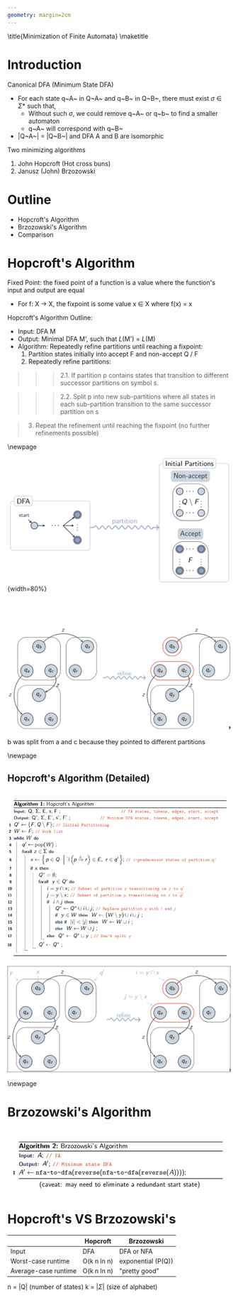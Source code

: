 ```yaml
---
geometry: margin=2cm
--- 
```


\title{Minimization of Finite Automata} 
\maketitle

# Introduction 

Canonical DFA (Minimum State DFA) 

- For each state q~A~ in Q~A~ and q~B~ in Q~B~, there must exist $\sigma$ $\in$ $\Sigma$\* such that, 
    - Without such $\sigma$, we could remove q~A~ or q~b~ to find a smaller automaton
    - q~A~ will correspond with q~B~
- |Q~A~| = |Q~B~| and DFA A and B are isomorphic

Two minimizing algorithms

1. John Hopcroft (Hot cross buns)
2. Janusz (John) Brzozowski

# Outline

- Hopcroft's Algorithm
- Brzozowski's Algorithm
- Comparison

# Hopcroft's Algorithm

Fixed Point: the fixed point of a function is a value where the function's input and output are equal 

- For f: X &rarr; X, the fixpoint is some value x $\in$ X where f(x) = x

Hopcroft's Algorithm Outline:

- Input: DFA M
- Output: Minimal DFA M', such that *L*(M') = *L*(M)
- Algorithm: Repeatedly refine partitions until reaching a fixpoint: 
    1. Partition states initially into accept F and non-accept Q / F
    2. Repeatedly refine partitions:

>>> 2.1. If partition p contains states that transition to different successor partitions on symbol s. 

>>> 2.2. Split p into new sub-partitions where all states in each sub-partition transition to the same successor partition on s
    
>   3. Repeat the refinement until reaching the fixpoint (no further refinements possible)

\newpage

![Hot Cross Buns: Initialization step](images/hotcrossbuninit.png){width=80%}

&nbsp;

&nbsp;

![Hot Cross Buns: Refinement Step](images/hotcrossbunpartition.png)

b was split from a and c because they pointed to different partitions

\newpage

## Hopcroft's Algorithm (Detailed)

\
![hcb](images/hotcrossbunalgo.png)

![Illustration of components from the detailed algorithm](images/hotcrossbunill.png)

\newpage

# Brzozowski's Algorithm

\
![brrbzz](images/brrbzz.png)

# Hopcroft's VS Brzozowski's

| | Hopcroft | Brzozowski | 
|--|---|---|
| Input | DFA | DFA or NFA| 
| Worst-case runtime | O(k n ln n) | exponential (P(Q)) | 
| Average-case runtime | O(k n ln n) | "pretty good" | 

n = |Q| (number of states) 
k = |$\Sigma$| (size of alphabet)
